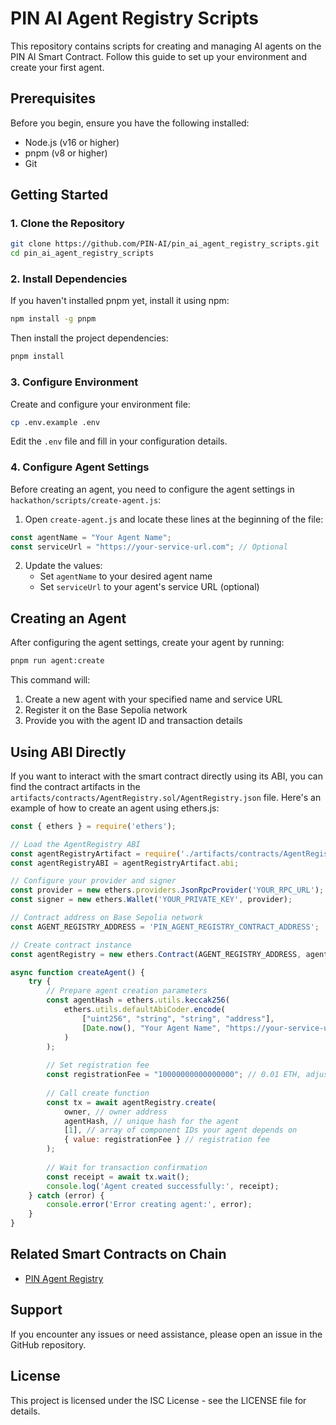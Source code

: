 # PIN AI Agent Registry Scripts

This repository contains scripts for creating and managing AI agents on the PIN AI Smart Contract. Follow this guide to set up your environment and create your first agent.

## Prerequisites

Before you begin, ensure you have the following installed:

- Node.js (v16 or higher)
- pnpm (v8 or higher)
- Git

## Getting Started

### 1. Clone the Repository

```bash
git clone https://github.com/PIN-AI/pin_ai_agent_registry_scripts.git
cd pin_ai_agent_registry_scripts
```

### 2. Install Dependencies

If you haven't installed pnpm yet, install it using npm:

```bash
npm install -g pnpm
```

Then install the project dependencies:

```bash
pnpm install
```

### 3. Configure Environment

Create and configure your environment file:

```bash
cp .env.example .env
```

Edit the `.env` file and fill in your configuration details.

### 4. Configure Agent Settings

Before creating an agent, you need to configure the agent settings in `hackathon/scripts/create-agent.js`:

1. Open `create-agent.js` and locate these lines at the beginning of the file:

```javascript
const agentName = "Your Agent Name";
const serviceUrl = "https://your-service-url.com"; // Optional
```

2. Update the values:
   - Set `agentName` to your desired agent name
   - Set `serviceUrl` to your agent's service URL (optional)

## Creating an Agent

After configuring the agent settings, create your agent by running:

```bash
pnpm run agent:create
```

This command will:
1. Create a new agent with your specified name and service URL
2. Register it on the Base Sepolia network
3. Provide you with the agent ID and transaction details

## Using ABI Directly

If you want to interact with the smart contract directly using its ABI, you can find the contract artifacts in the `artifacts/contracts/AgentRegistry.sol/AgentRegistry.json` file. Here's an example of how to create an agent using ethers.js:

```javascript
const { ethers } = require('ethers');

// Load the AgentRegistry ABI
const agentRegistryArtifact = require('./artifacts/contracts/AgentRegistry.sol/AgentRegistry.json');
const agentRegistryABI = agentRegistryArtifact.abi;

// Configure your provider and signer
const provider = new ethers.providers.JsonRpcProvider('YOUR_RPC_URL');
const signer = new ethers.Wallet('YOUR_PRIVATE_KEY', provider);

// Contract address on Base Sepolia network
const AGENT_REGISTRY_ADDRESS = 'PIN_AGENT_REGISTRY_CONTRACT_ADDRESS';

// Create contract instance
const agentRegistry = new ethers.Contract(AGENT_REGISTRY_ADDRESS, agentRegistryABI, signer);

async function createAgent() {
    try {
        // Prepare agent creation parameters
        const agentHash = ethers.utils.keccak256(
            ethers.utils.defaultAbiCoder.encode(
                ["uint256", "string", "string", "address"],
                [Date.now(), "Your Agent Name", "https://your-service-url.com", owner]
            )
        );
        
        // Set registration fee
        const registrationFee = "10000000000000000"; // 0.01 ETH, adjust according to actual fee
        
        // Call create function
        const tx = await agentRegistry.create(
            owner, // owner address
            agentHash, // unique hash for the agent
            [1], // array of component IDs your agent depends on
            { value: registrationFee } // registration fee
        );
        
        // Wait for transaction confirmation
        const receipt = await tx.wait();
        console.log('Agent created successfully:', receipt);
    } catch (error) {
        console.error('Error creating agent:', error);
    }
}
```

## Related Smart Contracts on Chain

- [PIN Agent Registry](https://sepolia.basescan.org/address/0x926ade85abb91daec964f0e6d399c076cb0f84e3)

## Support

If you encounter any issues or need assistance, please open an issue in the GitHub repository.

## License

This project is licensed under the ISC License - see the LICENSE file for details.
